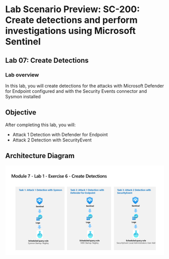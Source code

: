 # Lab Scenario Preview: SC-200: Create detections and perform investigations using Microsoft Sentinel
## Lab 07: Create Detections
### Lab overview

In this lab, you will create  detections for the attacks with Microsoft Defender for Endpoint configured and with the Security Events connector and Sysmon installed

## Objective
  
After completing this lab, you will:

- Attack 1 Detection with Defender for Endpoint
- Attack 2 Detection with SecurityEvent
    
## Architecture Diagram

  ![](media/SC-200-Lab_Diagrams_Mod7_L1_Ex6.png)





